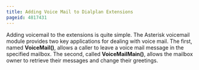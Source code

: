 ```yaml
---
title: Adding Voice Mail to Dialplan Extensions
pageid: 4817431
---
```


Adding voicemail to the extensions is quite simple. The Asterisk voicemail module provides two key applications for dealing with voice mail. The first, named **VoiceMail()**, allows a caller to leave a voice mail message in the specified mailbox. The second, called **VoiceMailMain()**, allows the mailbox owner to retrieve their messages and change their greetings.

